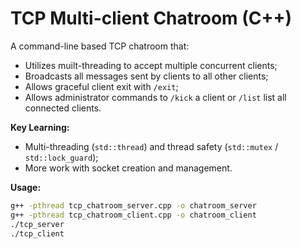 # TCP Multi-client Chatroom (C++)

A command-line based TCP chatroom that:
- Utilizes muilt-threading to accept multiple concurrent clients;
- Broadcasts all messages sent by clients to all other clients;
- Allows graceful client exit with `/exit`;
- Allows administrator commands to `/kick` a client or `/list` list all connected clients.

**Key Learning:**
- Multi-threading (`std::thread`) and thread safety (`std::mutex` / `std::lock_guard`);
- More work with socket creation and management.

**Usage:**
```bash
g++ -pthread tcp_chatroom_server.cpp -o chatroom_server
g++ -pthread tcp_chatroom_client.cpp -o chatroom_client
./tcp_server
./tcp_client
```
